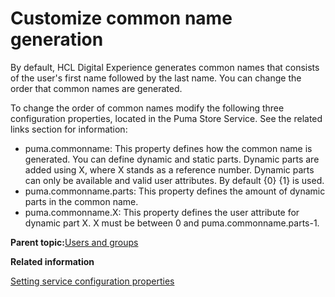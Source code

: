 # Customize common name generation

By default, HCL Digital Experience generates common names that consists of the user's first name followed by the last name. You can change the order that common names are generated.

To change the order of common names modify the following three configuration properties, located in the Puma Store Service. See the related links section for information:

-   puma.commonname: This property defines how the common name is generated. You can define dynamic and static parts. Dynamic parts are added using X, where X stands as a reference number. Dynamic parts can only be available and valid user attributes. By default \{0\} \{1\} is used.
-   puma.commonname.parts: This property defines the amount of dynamic parts in the common name.
-   puma.commonname.X: This property defines the user attribute for dynamic part X. X must be between 0 and puma.commonname.parts-1.

**Parent topic:**[Users and groups](../admin-system/adusrgrp.md)

**Related information**  


[Setting service configuration properties](../admin-system/adsetcfg.md)

